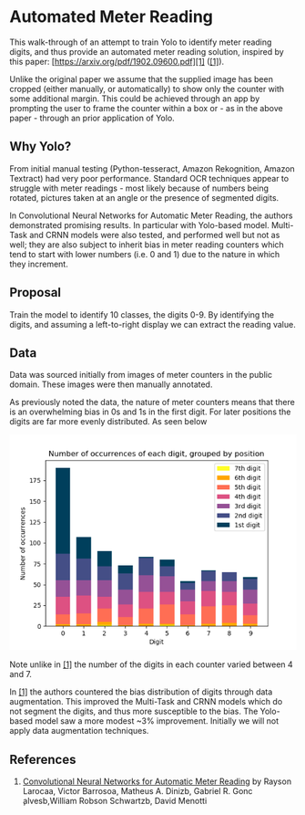 # Automated Meter Reading

This walk-through of an attempt to train Yolo to identify meter reading digits, and thus provide an automated meter reading solution, inspired by this paper: [https://arxiv.org/pdf/1902.09600.pdf][1] ([\[1\]][1]).

Unlike the original paper we assume that the supplied image has been cropped (either manually, or automatically) to show only the counter with some additional margin. This could be achieved through an app by prompting the user to frame the counter within a box or - as in the above paper - through an prior application of Yolo.

## Why Yolo?

From initial manual testing (Python-tesseract, Amazon Rekognition, Amazon Textract) had very poor performance. Standard OCR techniques appear to struggle with meter readings - most likely because of numbers being rotated, pictures taken at an angle or the presence of segmented digits.

In Convolutional Neural Networks for Automatic Meter Reading, the authors demonstrated promising results. In particular with Yolo-based model. Multi-Task and CRNN models were also tested, and performed well but not as well; they are also subject to inherit bias in meter reading counters which tend to start with lower numbers (i.e. 0 and 1) due to the nature in which they increment.

## Proposal

Train the model to identify 10 classes, the digits 0-9. By identifying the digits, and assuming a left-to-right display we can extract the reading value.

## Data

Data was sourced initially from images of meter counters in the public domain. These images were then manually annotated.

As previously noted the data, the nature of meter counters means that there is an overwhelming bias in 0s and 1s in the first digit. For later positions the digits are far more evenly distributed. As seen below

![Number of occurrences of each digit, grouped by position](fig1-digit-frequency.png)

Note unlike in [\[1\]][1] the number of the digits in each counter varied between 4 and 7.

In [\[1\]][1] the authors countered the bias distribution of digits through data augmentation. This improved the Multi-Task and CRNN models which do not segment the digits, and thus more susceptible to the bias. The Yolo-based model saw a more modest ~3% improvement. Initially we will not apply data augmentation techniques.



## References

1. [Convolutional Neural Networks for Automatic Meter Reading][1] by Rayson Larocaa, Victor Barrosoa, Matheus A. Dinizb, Gabriel R. Gonc ̧alvesb,William Robson Schwartzb, David Menotti


[1]: https://arxiv.org/pdf/1902.09600.pdf

